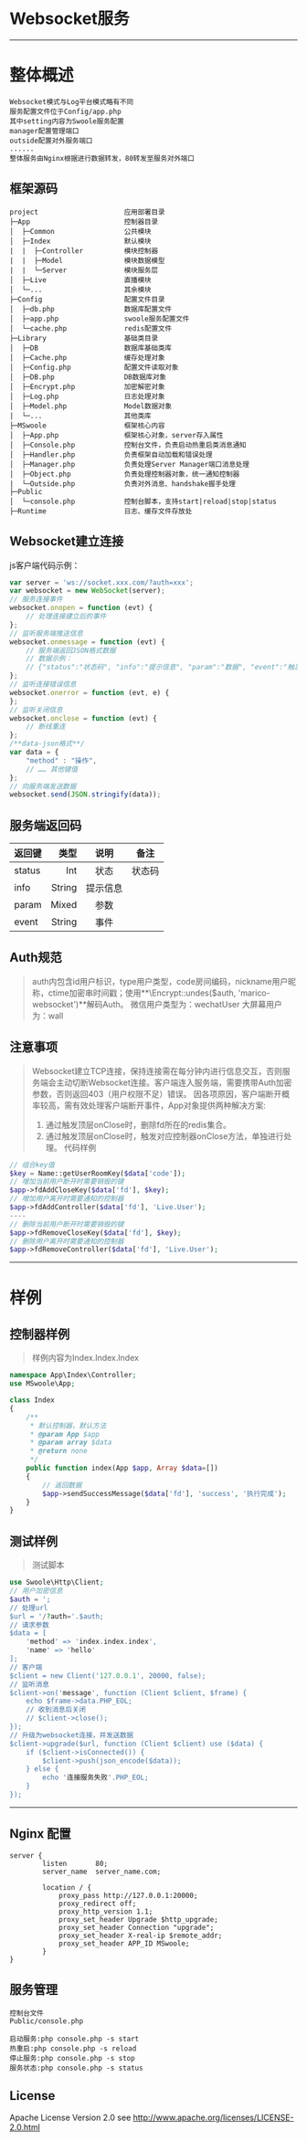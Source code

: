 # Websocket服务
---

# 整体概述
```text
Websocket模式与Log平台模式略有不同
服务配置文件位于Config/app.php
其中setting内容为Swoole服务配置
manager配置管理端口
outside配置对外服务端口
......
整体服务由Nginx根据进行数据转发，80转发至服务对外端口
```

## 框架源码
```text
project                     应用部署目录
├─App                       控制器目录
│  ├─Common                 公共模块
│  ├─Index                  默认模块
|  |  ├─Controller          模块控制器
|  |  ├─Model               模块数据模型
|  |  └─Server              模块服务层
│  ├─Live                   直播模块
│  └─...                    其余模块
├─Config                    配置文件目录
│  ├─db.php                 数据库配置文件
│  ├─app.php                swoole服务配置文件
│  └─cache.php              redis配置文件
├─Library                   基础类目录
│  ├─DB                     数据库基础类库
│  ├─Cache.php              缓存处理对象
│  ├─Config.php             配置文件读取对象
│  ├─DB.php                 DB数据库对象
│  ├─Encrypt.php            加密解密对象
│  ├─Log.php                日志处理对象
│  ├─Model.php              Model数据对象
|  └─...                    其他类库
├─MSwoole                   框架核心内容
│  ├─App.php                框架核心对象，server存入属性
│  ├─Console.php            控制台文件，负责启动热重启类消息通知
│  ├─Handler.php            负责框架自动加载和错误处理
│  ├─Manager.php            负责处理Server Manager端口消息处理
│  ├─Object.php             负责处理控制器对象，统一通知控制器
|  └─Outside.php            负责对外消息、handshake握手处理
├─Public
│  └─console.php            控制台脚本，支持start|reload|stop|status
├─Runtime                   日志、缓存文件存放处
```
## Websocket建立连接

js客户端代码示例：

```javascript
var server = 'ws://socket.xxx.com/?auth=xxx';
var websocket = new WebSocket(server);
// 服务连接事件
websocket.onopen = function (evt) {
	// 处理连接建立后的事件
};
// 监听服务端推送信息
websocket.onmessage = function (evt) {
	// 服务端返回JSON格式数据
    // 数据示例：
    // {"status":"状态码", "info":"提示信息", "param":"数据", "event":"触发事件"}
};
// 监听连接错误信息
websocket.onerror = function (evt, e) {
};
// 监听关闭信息
websocket.onclose = function (evt) {
	// 断线重连
};
/**data-json格式**/
var data = {
	"method" : "操作",
    // …… 其他键值
};
// 向服务端发送数据
websocket.send(JSON.stringify(data));
```

## 服务端返回码

| 返回键 | 类型 | 说明 | 备注 |
| -------- | -----:  | :----:  | :----:  |
| status | Int | 状态 | 状态码 |
| info | String | 提示信息 |  |
| param | Mixed | 参数 |  |
| event | String | 事件 |  |

## Auth规范

> auth内包含id用户标识，type用户类型，code房间编码，nickname用户昵称，ctime加密串时间戳；使用**\Encrypt::undes($auth, 'marico-websocket')**解码Auth。
> 微信用户类型为：wechatUser
> 大屏幕用户为：wall

## 注意事项
> Websocket建立TCP连接，保持连接需在每分钟内进行信息交互，否则服务端会主动切断Websocket连接。客户端连入服务端，需要携带Auth加密参数，否则返回403（用户权限不足）错误。
> 因各项原因，客户端断开概率较高，需有效处理客户端断开事件，App对象提供两种解决方案:
> 1. 通过触发顶层onClose时，删除fd所在的redis集合。
> 2. 通过触发顶层onClose时，触发对应控制器onClose方法，单独进行处理。
> 代码样例

```php
// 组合key值
$key = Name::getUserRoomKey($data['code']);
// 增加当前用户断开时需要销毁的键
$app->fdAddCloseKey($data['fd'], $key);
// 增加用户离开时需要通知的控制器
$app->fdAddController($data['fd'], 'Live.User');
----
// 删除当前用户断开时需要销毁的键
$app->fdRemoveCloseKey($data['fd'], $key);
// 删除用户离开时需要通知的控制器
$app->fdRemoveController($data['fd'], 'Live.User');
```

---

# 样例

## 控制器样例
> 样例内容为Index.Index.Index

```php
namespace App\Index\Controller;
use MSwoole\App;

class Index
{
    /**
     * 默认控制器，默认方法
     * @param App $app
     * @param array $data
     * @return none
     */
    public function index(App $app, Array $data=[])
    {
        // 返回数据
        $app->sendSuccessMessage($data['fd'], 'success', '执行完成');
    }
}
```

## 测试样例
> 测试脚本
```php
use Swoole\Http\Client;
// 用户加密信息
$auth = ';
// 处理url
$url = '/?auth='.$auth;
// 请求参数
$data = [
    'method' => 'index.index.index',
    'name' => 'hello'
];
// 客户端
$client = new Client('127.0.0.1', 20000, false);
// 监听消息
$client->on('message', function (Client $client, $frame) {
    echo $frame->data.PHP_EOL;
    // 收到消息后关闭
    // $client->close();
});
// 升级为websocket连接，并发送数据
$client->upgrade($url, function (Client $client) use ($data) {
    if ($client->isConnected()) {
        $client->push(json_encode($data));
    } else {
        echo '连接服务失败'.PHP_EOL;
    }
});
```

---

## Nginx 配置
```
server {
        listen       80;
        server_name  server_name.com;

        location / {
            proxy_pass http://127.0.0.1:20000;
            proxy_redirect off;
            proxy_http_version 1.1;
            proxy_set_header Upgrade $http_upgrade;
            proxy_set_header Connection "upgrade";
            proxy_set_header X-real-ip $remote_addr;
            proxy_set_header APP_ID MSwoole;
        }
}
```


## 服务管理
```
控制台文件
Public/console.php

启动服务:php console.php -s start
热重启:php console.php -s reload
停止服务:php console.php -s stop
服务状态:php console.php -s status
```

## License

Apache License Version 2.0 see http://www.apache.org/licenses/LICENSE-2.0.html